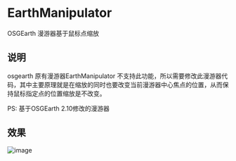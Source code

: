 # EarthManipulator
OSGEarth 漫游器基于鼠标点缩放

## 说明
osgearth 原有漫游器EarthManipulator 不支持此功能，所以需要修改此漫游器代码，其中主要原理就是在缩放的同时也要改变当前漫游器中心焦点的位置，从而保持鼠标指定点的位置缩放是不改变。


PS: 基于OSGEarth 2.10修改的漫游器

## 效果

![image](https://github.com/listenheart/EarthManipulator/blob/master/video-to-gif.gif)

